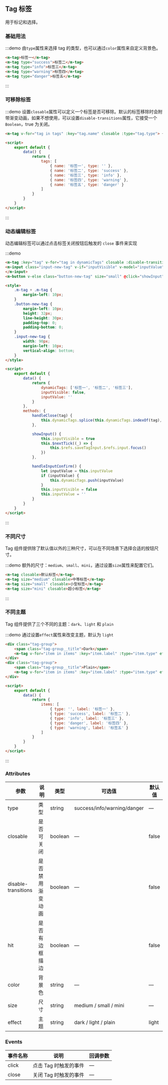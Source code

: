 ## Tag 标签

用于标记和选择。

### 基础用法

:::demo 由`type`属性来选择 tag 的类型，也可以通过`color`属性来自定义背景色。

```html
<m-tag>标签一</m-tag>
<m-tag type="success">标签二</m-tag>
<m-tag type="info">标签三</m-tag>
<m-tag type="warning">标签四</m-tag>
<m-tag type="danger">标签五</m-tag>
```

:::

### 可移除标签

:::demo 设置`closable`属性可以定义一个标签是否可移除。默认的标签移除时会附带渐变动画，如果不想使用，可以设置`disable-transitions`属性，它接受一个`Boolean`，true 为关闭。

```html
<m-tag v-for="tag in tags" :key="tag.name" closable :type="tag.type"> {{tag.name}} </m-tag>

<script>
    export default {
        data() {
            return {
                tags: [
                    { name: '标签一', type: '' },
                    { name: '标签二', type: 'success' },
                    { name: '标签三', type: 'info' },
                    { name: '标签四', type: 'warning' },
                    { name: '标签五', type: 'danger' }
                ]
            }
        }
    }
</script>
```

:::

### 动态编辑标签

动态编辑标签可以通过点击标签关闭按钮后触发的 `close` 事件来实现

:::demo

```html
<m-tag :key="tag" v-for="tag in dynamicTags" closable :disable-transitions="false" @close="handleClose(tag)"> {{tag}} </m-tag>
<m-input class="input-new-tag" v-if="inputVisible" v-model="inputValue" ref="saveTagInput" size="small" @keyup.enter.native="handleInputConfirm" @blur="handleInputConfirm">
</m-input>
<m-button v-else class="button-new-tag" size="small" @click="showInput">+ New Tag</m-button>

<style>
    .m-tag + .m-tag {
        margin-left: 10px;
    }
    .button-new-tag {
        margin-left: 10px;
        height: 32px;
        line-height: 30px;
        padding-top: 0;
        padding-bottom: 0;
    }
    .input-new-tag {
        width: 90px;
        margin-left: 10px;
        vertical-align: bottom;
    }
</style>

<script>
    export default {
        data() {
            return {
                dynamicTags: ['标签一', '标签二', '标签三'],
                inputVisible: false,
                inputValue: ''
            }
        },
        methods: {
            handleClose(tag) {
                this.dynamicTags.splice(this.dynamicTags.indexOf(tag), 1)
            },

            showInput() {
                this.inputVisible = true
                this.$nextTick((_) => {
                    this.$refs.saveTagInput.$refs.input.focus()
                })
            },

            handleInputConfirm() {
                let inputValue = this.inputValue
                if (inputValue) {
                    this.dynamicTags.push(inputValue)
                }
                this.inputVisible = false
                this.inputValue = ''
            }
        }
    }
</script>
```

:::

### 不同尺寸

Tag 组件提供除了默认值以外的三种尺寸，可以在不同场景下选择合适的按钮尺寸。

:::demo 额外的尺寸：`medium`、`small`、`mini`，通过设置`size`属性来配置它们。

```html
<m-tag closable>默认标签</m-tag>
<m-tag size="medium" closable>中等标签</m-tag>
<m-tag size="small" closable>小型标签</m-tag>
<m-tag size="mini" closable>超小标签</m-tag>
```

:::

### 不同主题

Tag 组件提供了三个不同的主题：`dark`、`light` 和 `plain`

:::demo 通过设置`effect`属性来改变主题，默认为 `light`

```html
<div class="tag-group">
    <span class="tag-group__title">Dark</span>
    <m-tag v-for="item in items" :key="item.label" :type="item.type" effect="dark"> {{ item.label }} </m-tag>
</div>
<div class="tag-group">
    <span class="tag-group__title">Plain</span>
    <m-tag v-for="item in items" :key="item.label" :type="item.type" effect="plain"> {{ item.label }} </m-tag>
</div>

<script>
    export default {
        data() {
            return {
                items: [
                    { type: '', label: '标签一' },
                    { type: 'success', label: '标签二' },
                    { type: 'info', label: '标签三' },
                    { type: 'danger', label: '标签四' },
                    { type: 'warning', label: '标签五' }
                ]
            }
        }
    }
</script>
```

:::

### Attributes

| 参数                | 说明             | 类型    | 可选值                      | 默认值 |
| ------------------- | ---------------- | ------- | --------------------------- | ------ |
| type                | 类型             | string  | success/info/warning/danger | —      |
| closable            | 是否可关闭       | boolean | —                           | false  |
| disable-transitions | 是否禁用渐变动画 | boolean | —                           | false  |
| hit                 | 是否有边框描边   | boolean | —                           | false  |
| color               | 背景色           | string  | —                           | —      |
| size                | 尺寸             | string  | medium / small / mini       | —      |
| effect              | 主题             | string  | dark / light / plain        | light  |

### Events

| 事件名称 | 说明                  | 回调参数 |
| -------- | --------------------- | -------- |
| click    | 点击 Tag 时触发的事件 | —        |
| close    | 关闭 Tag 时触发的事件 | —        |
